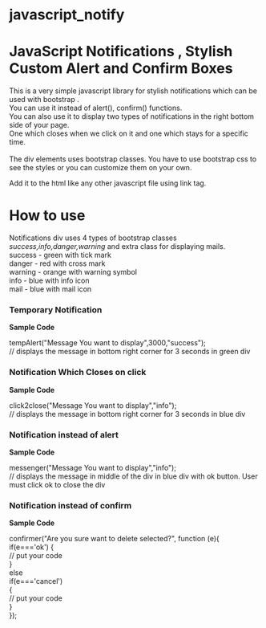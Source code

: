 # javascript_notify

<h1>JavaScript Notifications , Stylish Custom Alert and Confirm Boxes</h1>

<p>
This is a very simple javascript library for stylish notifications which can be used with bootstrap .
<br/>
You can use it instead of alert(), confirm() functions.<br/>
You can also use it to display two types of notifications in the right bottom side of your page.<br/>
  One which closes when we click on it and one which stays for a specific time.
<br/><br/>
The div elements uses bootstrap classes. You have to use bootstrap css to see the styles or you can customize them on your own.

Add it to the html like any other javascript file using link tag.
</p>

# How to use

Notifications div uses 4 types of bootstrap classes <i> success,info,danger,warning </i> and extra class for displaying mails.
<br/>
success - green with tick mark<br/>
danger - red with cross mark<br/>
warning - orange with warning symbol<br/>
info - blue with info icon<br/>
mail - blue with mail icon<br/>

<h3>Temporary Notification</h3>
<b>Sample Code</b>

  tempAlert("Message You want to display",3000,"success"); <br/>// displays the message in bottom right corner for 3 seconds in green div

<h3>Notification Which Closes on click</h3>
<b>Sample Code</b>

  click2close("Message You want to display","info");<br/> // displays the message in bottom right corner for 3 seconds in blue div
  

<h3>Notification instead of alert</h3>
<b>Sample Code</b>

  messenger("Message You want to display","info"); <br/>// displays the message in middle of the div in blue div with ok button. User must click ok to close the div
  

<h3>Notification instead of confirm</h3>
<b>Sample Code</b>

  confirmer("Are you sure want to delete selected?", function (e){<br/>
                        if(e==='ok') {<br/>
                              // put your code <br/>
                            }<br/>
                        else <br/>
                        if(e==='cancel') <br/>
                            {<br/>
                                //  put your code <br/>
                            }<br/>
                    });<br/>
  
